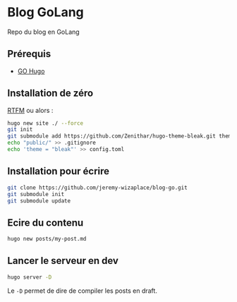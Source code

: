 # Blog GoLang

Repo du blog en GoLang

## Prérequis

- [GO Hugo](https://gohugo.io/getting-started/quick-start/)

## Installation de zéro

[RTFM](https://gohugo.io/getting-started/quick-start/) ou alors :

```bash
hugo new site ./ --force
git init
git submodule add https://github.com/Zenithar/hugo-theme-bleak.git themes/bleak
echo "public/" >> .gitignore
echo 'theme = "bleak"' >> config.toml
```

## Installation pour écrire

```bash
git clone https://github.com/jeremy-wizaplace/blog-go.git
git submodule init
git submodule update
```

## Ecire du contenu

```bash
hugo new posts/my-post.md
```

## Lancer le serveur en dev

```bash
hugo server -D
```

Le `-D` permet de dire de compiler les posts en draft.
